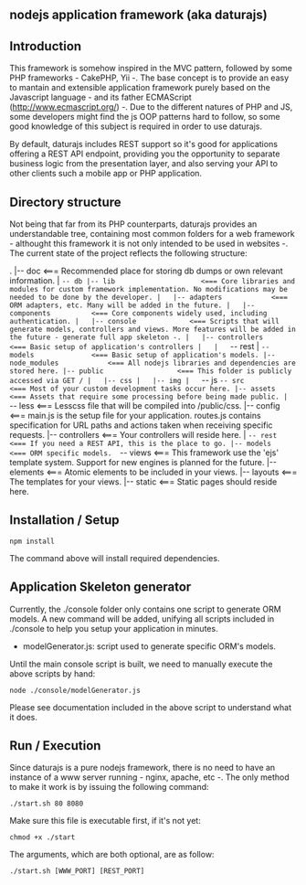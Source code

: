 ##  nodejs application framework (aka daturajs)

## Introduction

This framework is somehow inspired in the MVC pattern, followed by some PHP frameworks - CakePHP, Yii -.
The base concept is to provide an easy to mantain and extensible application framework 
purely based on the Javascript language - and its father ECMAScript (http://www.ecmascript.org/) -.
Due to the different natures of PHP and JS, some developers might find the js OOP patterns 
hard to follow, so some good knowledge of this subject is required in order to use daturajs.

By default, daturajs includes REST support so it's good for applications offering 
a REST API endpoint, providing you the opportunity to separate business logic from 
the presentation layer, and also serving your API to other clients such a mobile app 
or PHP application.

## Directory structure

Not being that far from its PHP counterparts, daturajs provides an understandable 
tree, containing most common folders for a web framework - althought this framework 
it is not only intended to be used in websites -.
The current state of the project reflects the following structure:

.
|-- doc                     <=== Recommended place for storing db dumps or own relevant information.
|   `-- db
|-- lib                     <=== Core libraries and modules for custom framework implementation.
                            No modifications may be needed to be done by the developer.
|   |-- adapters            <=== ORM adapters, etc. Many will be added in the future.
|   |-- components          <=== Core components widely used, including authentication.
|   |-- console             <=== Scripts that will generate models, controllers and views.
                            More features will be added in the future - generate full app skeleton -.
|   |-- controllers         <=== Basic setup of application's controllers
|   |   `-- rest
|   `-- models              <=== Basic setup of application's models.
|-- node_modules            <=== All nodejs libraries and dependencies are stored here.
|-- public                  <=== This folder is publicly accessed via GET /
|   |-- css
|   |-- img
|   `-- js
`-- src                     <=== Most of your custom development tasks occur here.
    |-- assets              <=== Assets that require some processing before being made public.
    |   `-- less            <=== Lesscss file that will be compiled into /public/css.
    |-- config              <=== main.js is the setup file for your application.
                            routes.js contains specification for URL paths and actions taken 
                            when receiving specific requests.
    |-- controllers         <=== Your controllers will reside here.
    |   `-- rest            <=== If you need a REST API, this is the place to go.
    |-- models              <=== ORM specific models. 
    `-- views               <=== This framework use the 'ejs' template system.
                            Support for new engines is planned for the future.
        |-- elements        <=== Atomic elements to be included in your views.
        |-- layouts         <=== The templates for your views.
        |-- static          <=== Static pages should reside here.

## Installation / Setup

```
npm install
```

The command above will install required dependencies.

## Application Skeleton generator

Currently, the ./console folder only contains one script to generate ORM models.
A new command will be added, unifying all scripts included in ./console to help you 
setup your application in minutes.

* modelGenerator.js:    script used to generate specific ORM's models.

Until the main console script is built, we need to manually execute the above scripts 
by hand:

```
node ./console/modelGenerator.js
```
Please see documentation included in the above script to understand what it does.

## Run / Execution

Since daturajs is a pure nodejs framework, there is no need to have an instance of a 
www server running - nginx, apache, etc -. The only method to make it work is by 
issuing the following command:

```
./start.sh 80 8080
```

Make sure this file is executable first, if it's not yet:

```
chmod +x ./start
```
The arguments, which are both optional, are as follow:

```
./start.sh [WWW_PORT] [REST_PORT]
```


